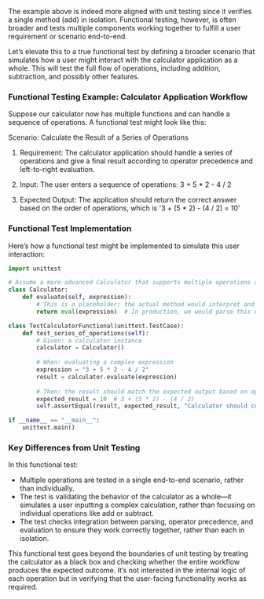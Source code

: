 


The example above is indeed more aligned with unit testing since it verifies a single method (add) in isolation.
Functional testing, however, is often broader and tests multiple components working together to fulfill a user
requirement or scenario end-to-end.

Let’s elevate this to a true functional test by defining a broader scenario that simulates how a user might
interact with the calculator application as a whole. This will test the full flow of operations, including addition,
subtraction, and possibly other features.


### Functional Testing Example: Calculator Application Workflow

Suppose our calculator now has multiple functions and can handle a sequence of operations. A functional test might
look like this:

Scenario: Calculate the Result of a Series of Operations

1. Requirement: The calculator application should handle a series of operations and give a final result according
to operator precedence and left-to-right evaluation.

2. Input: The user enters a sequence of operations: 3 + 5 * 2 - 4 / 2

3. Expected Output: The application should return the correct answer based on the order of operations, which is
'3 + (5 * 2) - (4 / 2) = 10'


### Functional Test Implementation

Here’s how a functional test might be implemented to simulate this user interaction:

```python
import unittest

# Assume a more advanced Calculator that supports multiple operations and sequences
class Calculator:
    def evaluate(self, expression):
        # This is a placeholder; the actual method would interpret and compute
        return eval(expression)  # In production, we would parse this ourselves

class TestCalculatorFunctional(unittest.TestCase):
    def test_series_of_operations(self):
        # Given: a calculator instance
        calculator = Calculator()
        
        # When: evaluating a complex expression
        expression = "3 + 5 * 2 - 4 / 2"
        result = calculator.evaluate(expression)
        
        # Then: the result should match the expected output based on operator precedence
        expected_result = 10  # 3 + (5 * 2) - (4 / 2)
        self.assertEqual(result, expected_result, "Calculator should correctly evaluate '3 + 5 * 2 - 4 / 2' as 10.")

if __name__ == "__main__":
    unittest.main()
```


### Key Differences from Unit Testing

In this functional test:

- Multiple operations are tested in a single end-to-end scenario, rather than individually.
- The test is validating the behavior of the calculator as a whole—it simulates a user inputting a complex calculation, rather than focusing on individual operations like add or subtract.
- The test checks integration between parsing, operator precedence, and evaluation to ensure they work correctly together, rather than each in isolation.

This functional test goes beyond the boundaries of unit testing by treating the calculator as a black box and checking whether the entire workflow produces the expected outcome. It’s not interested in the internal logic of each operation but in verifying that the user-facing functionality works as required.